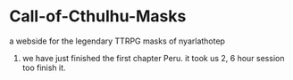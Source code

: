 # Call-of-Cthulhu-Masks
a webside for the legendary TTRPG masks of nyarlathotep

1) we have just finished the first chapter Peru. it took us 2, 6 hour session too finish it.
 
